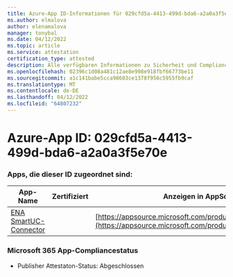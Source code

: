 ```yaml
---
title: Azure-App ID-Informationen für 029cfd5a-4413-499d-bda6-a2a0a3f5e70e
ms.author: elmalova
author: elenamalova
manager: tonybal
ms.date: 04/12/2022
ms.topic: article
ms.service: attestation
certification_type: attested
description: Alle verfügbaren Informationen zu Sicherheit und Compliance für 029cfd5a-4413-499d-bda6-a2a0a3f5e70e.
ms.openlocfilehash: 02396c1d08a481c12ae8e998e918fbf66773be11
ms.sourcegitcommit: a1c141babe5cca98683ce1378f956c5955fb9caf
ms.translationtype: MT
ms.contentlocale: de-DE
ms.lasthandoff: 04/12/2022
ms.locfileid: "64807232"
---
```

# <a name="azure-app-id-029cfd5a-4413-499d-bda6-a2a0a3f5e70e"></a>Azure-App ID: 029cfd5a-4413-499d-bda6-a2a0a3f5e70e


### <a name="apps-associated-with-this-id"></a>Apps, die dieser ID zugeordnet sind:
| **App-Name** | **Zertifiziert** | **Anzeigen in AppSource** |
|--------------|---------------|-----------------------|
| [ENA SmartUC-Connector](../forward/WA200003354.md) |  | [https://appsource.microsoft.com/product/office/WA200003354](https://appsource.microsoft.com/product/office/WA200003354) |

### <a name="microsoft-365-app-compliance-status"></a>Microsoft 365 App-Compliancestatus
- Publisher Attestaton-Status: Abgeschlossen
